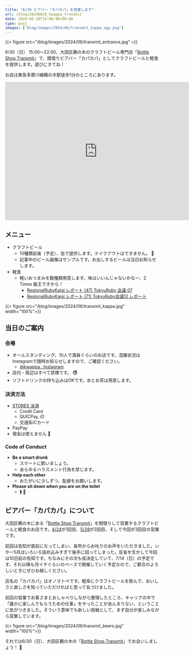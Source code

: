 ```yaml
---
title: "6/30 ビアバー「カパカパ」を営業します"
url: /blog/20240620_kwappa_transmit
date: 2024-06-20T14:00:00+09:00
type: post
images: ["blog/images/2024/06/transmit_kappa_ogp.png"]
---
```


{{< figure src="/blog/images/2024/06/transmit_entrance.jpg" >}}

6/30（日） 15:00〜22:00、大田区鵜の木のクラフトビール専門店「[Bottle Shop Transmit](https://bottle-shop-transmit.square.site/)」で、間借りビアバー「カパカパ」としてクラフトビールと軽食を提供します。遊びにきてね！

お店は東急多摩川線鵜の木駅徒歩1分のところにあります。

<iframe src="https://www.google.com/maps/embed?pb=!1m18!1m12!1m3!1d3245.0951759408395!2d139.6797118!3d35.5760426!2m3!1f0!2f0!3f0!3m2!1i1024!2i768!4f13.1!3m3!1m2!1s0x60185ff7986849b1%3A0xdc54fcfc23ca0393!2z44CSMTQ2LTAwOTEg5p2x5Lqs6YO95aSn55Sw5Yy66bWc44Gu5pyo77yS5LiB55uu77yR77yW4oiS77yR77yZ!5e0!3m2!1sja!2sjp!4v1713163139937!5m2!1sja!2sjp" width="600" height="450" style="border:0;" allowfullscreen="" loading="lazy" referrerpolicy="no-referrer-when-downgrade"></iframe>

## メニュー

- クラフトビール
  - 10種類前後（予定）、缶で提供します。テイクアウトはできません。 :pray:
  - 記事中のビール画像はサンプルです。お出しするビールは当日お知らせします。
- 軽食
  - 軽いおつまみを数種類用意します。味はいいんじゃないかなー、2 Times 飯王ですから！
    - [RegionalRubyKaigi レポート (47) TokyuRuby 会議 07](https://magazine.rubyist.net/articles/0050/0050-TokyuRubyKaigi07Report.html)
    - [RegionalRubyKaigi レポート (71) TokyuRuby会議12 レポート](https://magazine.rubyist.net/articles/0059/0059-TokyuRubyKaigi12Report.html)

{{< figure src="/blog/images/2024/06/transmit_kappa.jpg" width="100%">}}

<!--more-->

## 当日のご案内

### 会場

- オールスタンディング、10人で満員ぐらいのお店です。混雑状況はInstagramで随時お知らせしますので、ご確認ください。
  - [@kwappa : Instagram](https://www.instagram.com/kwappa)
- 店内・周辺はすべて禁煙です。 :no_smoking:
- ソフトドリンクの持ち込みはOKです。水とお茶は用意します。

### 決済方法

- [STORES 決済](https://stores.jp/payments)
  - Credit Card
  - QUICPay, iD
  - 交通系ICカード
- PayPay
- 現金は使えません :bow:

### Code of Conduct

- **Be a smart drunk**
  - スマートに酔いましょう。
  - あらゆるハラスメント行為を禁じます。
- **Help each other**
  - おたがいに少しずつ、配慮をお願いします。
- **Please sit down when you are on the toilet**
  - :mens: :pray:

## ビアバー「カパカパ」について

大田区鵜の木にある「[Bottle Shop Transmit](https://www.instagram.com/bottle_shop_transmit/)」を間借りして営業するクラフトビールと軽食のお店です。[4/24](/blog/20240415_kwappa_transmit/)が1回目、[5/28](https://x.com/kwappa/status/1795297568056123653)が2回目、そして今回が3回目の営業です。

前回は告知が直前になってしまい、各所からお叱りのお声をいただきました。いやー5月はいろいろ詰め込みすぎて後手に回ってしまった。反省を生かして今回は10日前の告知です。ちなみにその次も仮決定していて、7/14（日）の予定です。それ以降も月イチぐらいのペースで開催していく予定なので、ご都合のよろしいときにぜひお越しください。

店名の「カパカパ」はオノマトペです。軽率にクラフトビールを飲んで、おいしさと楽しさを知っていただければと思って名づけました。

前回の営業でお客さまとおしゃべりしながら整理したところ、キャリアの中で「誰かに楽しんでもらうための仕事」をやったことがあんまりない、ということに気がつきました。そういう意味でも新しい挑戦として、まず自分が楽しみながら営業しています。

{{< figure src="/blog/images/2024/06/transmit_beers.jpg" width="100%">}}

それでは6/30（日）、大田区鵜の木の「[Bottle Shop Transmit](https://www.instagram.com/bottle_shop_transmit/)」でお会いしましょう！ :beer:
